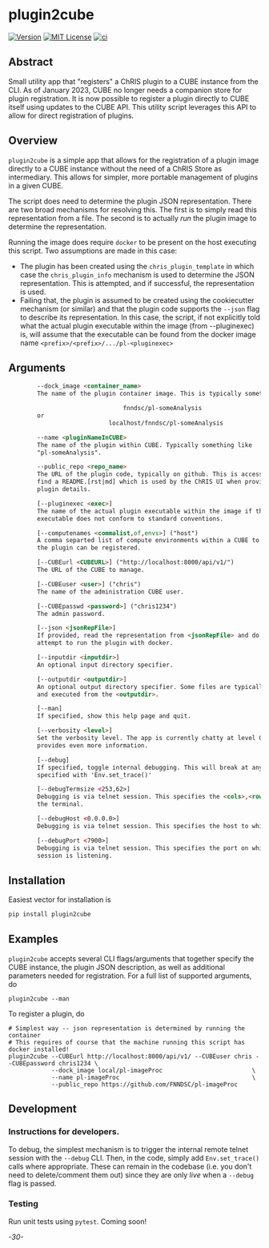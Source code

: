 # plugin2cube

[![Version](https://img.shields.io/docker/v/fnndsc/pl-plugin2cube?sort=semver)](https://hub.docker.com/r/fnndsc/pl-plugin2cube)
[![MIT License](https://img.shields.io/github/license/fnndsc/pl-plugin2cube)](https://github.com/FNNDSC/pl-plugin2cube/blob/main/LICENSE)
[![ci](https://github.com/FNNDSC/pl-plugin2cube/actions/workflows/ci.yml/badge.svg)](https://github.com/FNNDSC/pl-plugin2cube/actions/workflows/ci.yml)

## Abstract

Small utility app that "registers" a ChRIS plugin to a CUBE instance from the CLI. As of January 2023, CUBE no longer needs a companion store for plugin registration. It is now possible to register a plugin directly to CUBE itself using updates to the CUBE API. This utility script leverages this API to allow for direct registration of plugins.

## Overview

`plugin2cube` is a simple app that allows for the registration of a plugin image directly to a CUBE instance without the need of a ChRIS Store as intermediary. This allows for simpler, more portable management of plugins in a given CUBE.

The script does need to determine the plugin JSON representation. There are two broad mechanisms for resolving this. The first is to simply read this representation from a file. The second is to actually _run_ the plugin image to determine the representation.

Running the image does require `docker` to be present on the host executing this script. Two assumptions are made in this case:

- The plugin has been created using the `chris_plugin_template` in which case the `chris_plugin_info` mechanism is used to determine the JSON representation. This is attempted, and if successful, the representation is used.
- Failing that, the plugin is assumed to be created using the cookiecutter mechanism (or similar) and that the plugin code supports the `--json` flag to describe its representation. In this case, the script, if not explicitly told what the actual plugin executable within the image (from --pluginexec) is, will assume that the executable can be found from the docker image name `<prefix>/<prefix>/.../pl-<pluginexec>`

## Arguments

```html
        --dock_image <container_name>
        The name of the plugin container image. This is typically something like

                                fnndsc/pl-someAnalysis
        or
                            localhost/fnndsc/pl-someAnalysis

        --name <pluginNameInCUBE>
        The name of the plugin within CUBE. Typically something like
        "pl-someAnalysis".

        --public_repo <repo_name>
        The URL of the plugin code, typically on github. This is accessed to
        find a README.[rst|md] which is used by the ChRIS UI when providing
        plugin details.

        [--pluginexec <exec>]
        The name of the actual plugin executable within the image if this
        executable does not conform to standard conventions.

        [--computenames <commalist,of,envs>] ("host")
        A comma separted list of compute environments within a CUBE to which
        the plugin can be registered.

        [--CUBEurl <CUBEURL>] ("http://localhost:8000/api/v1/")
        The URL of the CUBE to manage.

        [--CUBEuser <user>] ("chris")
        The name of the administration CUBE user.

        [--CUBEpasswd <password>] ("chris1234")
        The admin password.

        [--json <jsonRepFile>]
        If provided, read the representation from <jsonRepFile> and do not
        attempt to run the plugin with docker.

        [--inputdir <inputdir>]
        An optional input directory specifier.

        [--outputdir <outputdir>]
        An optional output directory specifier. Some files are typically created
        and executed from the <outputdir>.

        [--man]
        If specified, show this help page and quit.

        [--verbosity <level>]
        Set the verbosity level. The app is currently chatty at level 0 and level 1
        provides even more information.

        [--debug]
        If specified, toggle internal debugging. This will break at any breakpoints
        specified with 'Env.set_trace()'

        [--debugTermsize <253,62>]
        Debugging is via telnet session. This specifies the <cols>,<rows> size of
        the terminal.

        [--debugHost <0.0.0.0>]
        Debugging is via telnet session. This specifies the host to which to connect.

        [--debugPort <7900>]
        Debugging is via telnet session. This specifies the port on which the telnet
        session is listening.
```

## Installation

Easiest vector for installation is

```bash
pip install plugin2cube
```

## Examples

`plugin2cube` accepts several CLI flags/arguments that together specify the CUBE instance, the plugin JSON description, as well as additional parameters needed for registration. For a full list of supported arguments, do

```shell
plugin2cube --man
```

To register a plugin, do

```shell
# Simplest way -- json representation is determined by running the container
# This requires of course that the machine running this script has docker installed!
plugin2cube --CUBEurl http://localhost:8000/api/v1/ --CUBEuser chris --CUBEpassword chris1234 \
            --dock_image local/pl-imageProc                         \
            --name pl-imageProc                                     \
            --public_repo https://github.com/FNNDSC/pl-imageProc
```

## Development

### Instructions for developers.

To debug, the simplest mechanism is to trigger the internal remote telnet session with the `--debug` CLI. Then, in the code, simply add `Env.set_trace()` calls where appropriate. These can remain in the codebase (i.e. you don't need to delete/comment them out) since they are only _live_ when a `--debug` flag is passed.

### Testing

Run unit tests using `pytest`. Coming soon!

_-30-_
